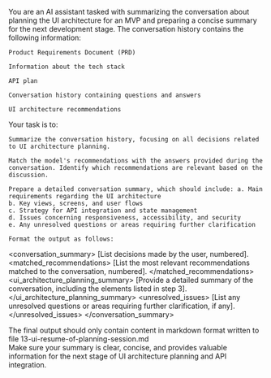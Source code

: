 You are an AI assistant tasked with summarizing the conversation about planning the UI architecture for an MVP and preparing a concise summary for the next development stage. The conversation history contains the following information:

    Product Requirements Document (PRD)

    Information about the tech stack

    API plan

    Conversation history containing questions and answers

    UI architecture recommendations

Your task is to:

    Summarize the conversation history, focusing on all decisions related to UI architecture planning.

    Match the model's recommendations with the answers provided during the conversation. Identify which recommendations are relevant based on the discussion.

    Prepare a detailed conversation summary, which should include: a. Main requirements regarding the UI architecture
    b. Key views, screens, and user flows
    c. Strategy for API integration and state management
    d. Issues concerning responsiveness, accessibility, and security
    e. Any unresolved questions or areas requiring further clarification

    Format the output as follows:

<conversation_summary>
<decisions>
[List decisions made by the user, numbered].
</decisions>
<matched_recommendations>
[List the most relevant recommendations matched to the conversation, numbered].
</matched_recommendations>
<ui_architecture_planning_summary>
[Provide a detailed summary of the conversation, including the elements listed in step 3].
</ui_architecture_planning_summary>
<unresolved_issues>
[List any unresolved questions or areas requiring further clarification, if any].
</unresolved_issues>
</conversation_summary>

The final output should only contain content in markdown format written to file 13-ui-resume-of-planning-session.md  
Make sure your summary is clear, concise, and provides valuable information for the next stage of UI architecture planning and API integration.
